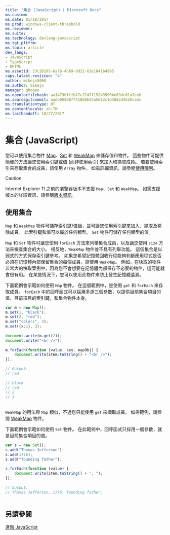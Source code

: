 ```yaml
---
title: "集合 (JavaScript) | Microsoft Docs"
ms.custom: 
ms.date: 01/18/2017
ms.prod: windows-client-threshold
ms.reviewer: 
ms.suite: 
ms.technology: devlang-javascript
ms.tgt_pltfrm: 
ms.topic: article
dev_langs:
- JavaScript
- TypeScript
- DHTML
ms.assetid: 23c26185-6a7b-4b69-9d22-63e1841b4905
caps.latest.revision: "4"
author: mikejo5000
ms.author: mikejo
manager: ghogen
ms.openlocfilehash: aa14730fffbf7c2747f15243590be89dc01a7ceb
ms.sourcegitcommit: aadb9588877418b8b55a5612c1d3842d4520ca4c
ms.translationtype: HT
ms.contentlocale: zh-TW
ms.lasthandoff: 10/27/2017
---
```

# <a name="collections-javascript"></a>集合 (JavaScript)
您可以使用集合物件 [Map](../../javascript/reference/map-object-javascript.md)、[Set](../../javascript/reference/set-object-javascript.md) 和 [WeakMap](../../javascript/reference/weakmap-object-javascript.md) 來儲存值和物件。 這些物件可提供簡便的方法讓您使用索引鍵或值 (而非使用索引) 來加入和擷取成員。 若要使用索引來存取集合的成員，請使用 `Array` 物件。 如需詳細資訊，請參閱[使用陣列](../../javascript/advanced/using-arrays-javascript.md)。  
  
> [!CAUTION]
>  Internet Explorer 11 之前的瀏覽器版本不支援 `Map`、`Set` 和 `WeakMap`。 如需支援版本的詳細資訊，請參閱[版本資訊](../../javascript/reference/javascript-version-information.md)。  
  
## <a name="using-collections"></a>使用集合  
 `Map` 和 `WeakMap` 物件可儲存索引鍵/值組，並可讓您使用索引鍵來加入、擷取及移除成員。 此索引鍵和值可以屬於任何類型。 `Set` 物件可儲存任何類型的值。  
  
 `Map` 和 `Set` 物件可讓您使用 `forEach` 方法來列舉集合成員，以及讓您使用 `size` 方法來檢查集合的大小。 相反地，`WeakMap` 物件並不具有列舉功能。 這個集合是以弱式的方式保存索引鍵參考。 如果您希望記憶體回收行程能夠判斷應用程式是否必須在記憶體內部保留集合的每個成員，請使用 `WeakMap`。 例如，在快取的物件非常大的快取案例中，因為您不會想要在記憶體內部保存不必要的物件，這可能就會很有用。 在某些情況下，您可以使用此物件來防止發生記憶體遺漏。  
  
 下面範例會示範如何使用 `Map` 物件。 在這個範例中，是使用 `get` 和 `forEach` 來存取成員。 `forEach` 中的回呼函式可以採用多達三個參數，以提供目前集合項目的值、目前項目的索引鍵，和集合物件本身。  
  
```JavaScript  
var m = new Map();  
m.set(1, "black");  
m.set(2, "red");  
m.set("colors", 2);  
m.set({x:1}, 3);  
  
document.write(m.get(2));  
document.write("<br />");  
  
m.forEach(function (value, key, mapObj) {  
    document.write(item.toString() + "<br />");  
});  
  
// Output:  
// red  
  
// black  
// red  
// 2  
// 3  
  
```  
  
 `WeakMap` 的用法與 `Map` 類似，不過您只能使用 `get` 來擷取成員。 如需範例，請參閱 [WeakMap](../../javascript/reference/weakmap-object-javascript.md) 物件。  
  
 下面範例會示範如何使用 `Set` 物件。 在此範例中，回呼函式只採用一個參數，就是目前集合項目的值。  
  
```JavaScript  
var s = new Set();  
s.add("Thomas Jefferson");  
s.add(1776);  
s.add("founding father");  
  
s.forEach(function (value) {  
    document.write(item.toString() + ", ");  
});  
  
// Output:  
// Thomas Jefferson, 1776, founding father,  
  
```  
  
## <a name="see-also"></a>另請參閱  
 [進階 JavaScript](../../javascript/advanced/advanced-javascript.md)